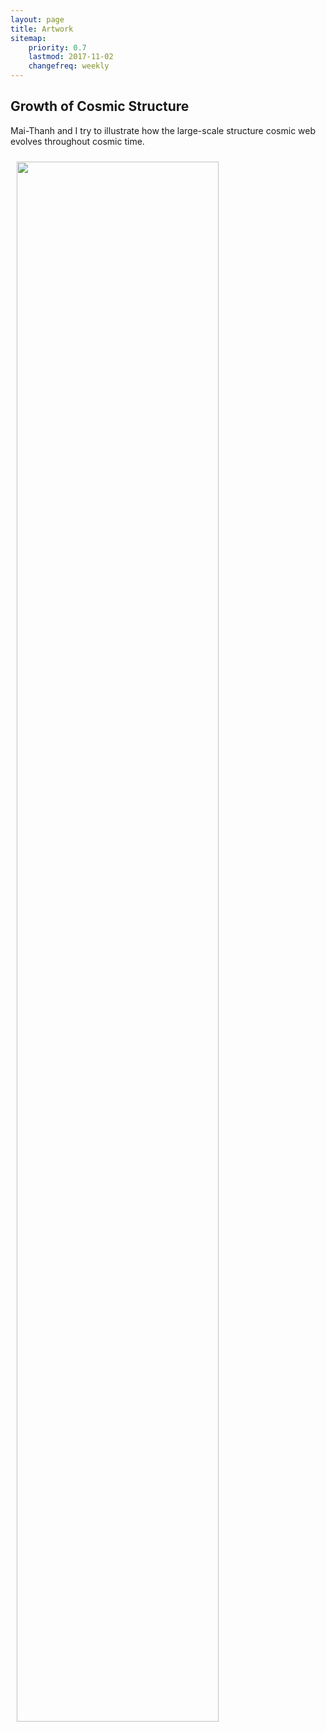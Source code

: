 ```yaml
---
layout: page
title: Artwork
sitemap:
    priority: 0.7
    lastmod: 2017-11-02
    changefreq: weekly
---
```

## Growth of Cosmic Structure

<p>Mai-Thanh and I try to illustrate how the large-scale structure cosmic web evolves throughout cosmic time.</p>
<img src="{{ "/images/cosmic_structure_growth_lineart.png" | absolute_url }}"  width="80%" height="80%" style="float:center; padding-left:10px;
padding-bottom:25px; padding-right:25px ; padding-top:10px" alt="" />

